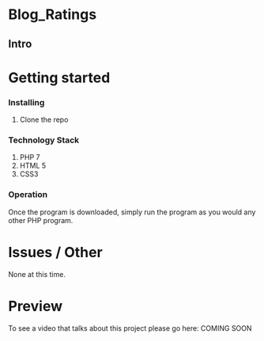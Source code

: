 # Blog_Ratings
## Intro



# Getting started
### Installing

1. Clone the repo


### Technology Stack

1. PHP 7
2. HTML 5
3. CSS3

### Operation

Once the program is downloaded, simply run the program as you would any other PHP
program.

# Issues / Other

None at this time.

# Preview

To see a video that talks about this project please go here: COMING SOON
